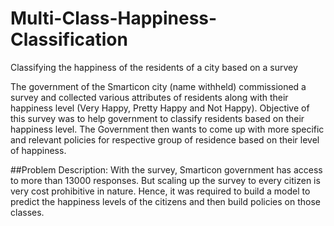 # Multi-Class-Happiness-Classification
Classifying the happiness of the residents of a city based on a survey

The government of the Smarticon city (name withheld) commissioned a survey and collected various attributes of residents along with their happiness level (Very Happy, Pretty Happy and Not Happy). Objective of this survey was to help government to classify residents based on their happiness level. The Government then wants to come up with more specific and relevant policies for respective group of residence based on their level of happiness.


##Problem Description:
With the survey, Smarticon government has access to more than 13000 responses. But scaling up the survey to every citizen is very cost prohibitive in nature. Hence, it was required to build a model to predict the happiness levels of the citizens and then build policies on those classes. 
